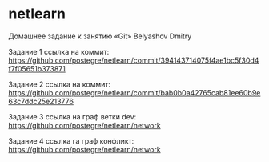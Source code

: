 # netlearn
Домашнее задание к занятию «Git»
Belyashov Dmitry

Задание 1 ссылка на коммит: https://github.com/postegre/netlearn/commit/394143714075f4ae1bc5f30d4f7f05651b373871

Задание 2 ссылка на коммит: https://github.com/postegre/netlearn/commit/bab0b0a42765cab81ee60b9e63c7ddc25e213776

Задание 3 ссылка на граф ветки dev: https://github.com/postegre/netlearn/network 

Задание 4 ссылка га граф конфликт: https://github.com/postegre/netlearn/network
